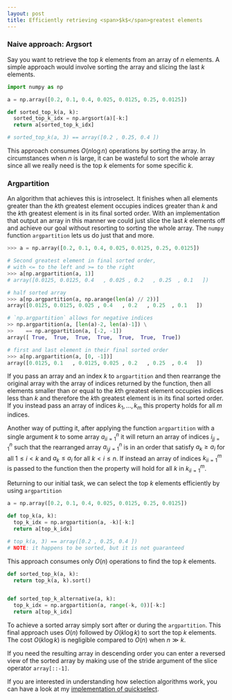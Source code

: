```yaml
---
layout: post
title: Efficiently retrieving <span>$k$</span>greatest elements
---
```

### Naive approach: Argsort
Say you want to retrieve the top <span>$k$</span> elements from an array of <span>$n$</span> elements. A simple approach would involve sorting the array and slicing the last <span>$k$</span> elements.

```python
import numpy as np

a = np.array([0.2, 0.1, 0.4, 0.025, 0.0125, 0.25, 0.0125])

def sorted_top_k(a, k):
  sorted_top_k_idx = np.argsort(a)[-k:]
  return a[sorted_top_k_idx]

# sorted_top_k(a, 3) == array([0.2 , 0.25, 0.4 ])
```
This approach consumes <span>$O(n \log n)$</span> operations by sorting the array. In circumstances when <span>$n$</span> is large, it can be wasteful to sort the whole array since all we really need is the top <span>$k$</span> elements for some specific <span>$k$</span>.

### Argpartition
An algorithm that achieves this is introselect. It finishes when all elements greater than the <span>$k$</span>th greatest element occupies indices greater than <span>$k$</span> and the <span>$k$</span>th greatest element is in its final sorted order. With an implementation that output an array in this manner we could just slice the last <span>$k$</span> elements off and achieve our goal without resorting to sorting the whole array. The `numpy` function `argpartition` lets us do just that and more.
 
```python
>>> a = np.array([0.2, 0.1, 0.4, 0.025, 0.0125, 0.25, 0.0125])

# Second greatest element in final sorted order, 
# with <= to the left and >= to the right
>>> a[np.argpartition(a, 1)]
# array([0.0125, 0.0125, 0.4   , 0.025 , 0.2   , 0.25  , 0.1   ])

# half sorted array
>>> a[np.argpartition(a, np.arange(len(a) // 2))]
array([0.0125, 0.0125, 0.025 , 0.4   , 0.2   , 0.25  , 0.1   ])

# `np.argpartition` allows for negative indices
>> np.argpartition(a, [len(a)-2, len(a)-1]) \
>>    == np.argpartition(a, [-2, -1])
array([ True,  True,  True,  True,  True,  True,  True])

# first and last element in their final sorted order
>>> a[np.argpartition(a, [0, -1])]
array([0.0125, 0.1   , 0.0125, 0.025 , 0.2   , 0.25  , 0.4   ])
```

If you pass an array and an index <span>$k$</span> to `argpartition` and then rearrange the original array with the array of indices returned by the function, then all elements smaller than or equal to the <span>$k$</span>th greatest element occupies indices less than <span>$k$</span> and therefore the <span>$k$</span>th greatest element is in its final sorted order. If you instead pass an array of indices <span>$k_1 ,..., k_m$</span> this property holds for all <span>$m$</span> indices.

Another way of putting it, after applying the function `argpartition` with a single argument <span>$k$</span> to some array <span>${a_{i}}_{i=1}^{n}$</span> it will return an array of indices <span>${i_j}_{j=1}^n$</span> such that the rearranged array <span>${a_{i_j}}_{j=1}^n$</span> is in an order that satisfy <span>$a_k \ge a_i$</span> for all <span>$1 \le i \lt k$</span> and <span>$a_k \le a_i$</span> for all <span>$k \lt i \le n$</span>. If instead an array of indices <span>${k_i}_{i=1}^m$</span> is passed to the function then the property will hold for all <span>$k$</span> in <span>${k_i}_{i=1}^m$</span>.

Returning to our initial task, we can select the top <span>$k$</span> elements efficiently by using `argpartition`
```python
a = np.array([0.2, 0.1, 0.4, 0.025, 0.0125, 0.25, 0.0125])

def top_k(a, k):
  top_k_idx = np.argpartition(a, -k)[-k:]
  return a[top_k_idx]

# top_k(a, 3) == array([0.2 , 0.25, 0.4 ])
# NOTE: it happens to be sorted, but it is not guaranteed
```
This approach consumes only <span>$O(n)$</span> operations to find the top <span>$k$</span> elements.

``` python
def sorted_top_k(a, k):
  return top_k(a, k).sort()


def sorted_top_k_alternative(a, k):
  top_k_idx = np.argpartition(a, range(-k, 0))[-k:]
  return a[top_k_idx]
```
 To achieve a sorted array simply sort after or during the `argpartition`. This final approach uses <span>$O(n)$</span> followed by <span>$O(k \log k)$</span> to sort the top <span>$k$</span> elements. The cost <span>$O(k \log k)$</span> is negligible compared to <span>$O(n)$</span> when <span>$n \gg k$</span>.
 
 If you need the resulting array in descending order you can enter a reversed view of the sorted array by making use of the stride argument of the slice operator `array[::-1]`.

If you are interested in understanding how selection algorithms work, you can have a look at my [implementation of quickselect](https://gist.github.com/andrejonasson/17c9e9641e1bfd1134f5481ba6f99c32).